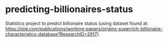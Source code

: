 # predicting-billionaires-status
Statistics project to predict billionaire status (using dataset found at: https://piie.com/publications/working-papers/origins-superrich-billionaire-characteristics-database?ResearchID=2917). 
